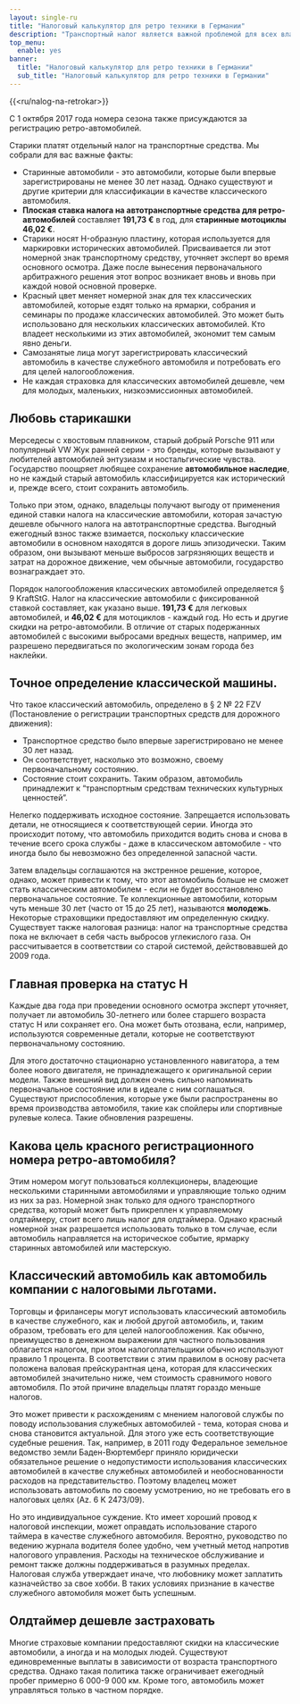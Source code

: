 ```yaml
---
layout: single-ru
title: "Налоговый калькулятор для ретро техники в Германии"
description: "Транспортный налог является важной проблемой для всех владельцев транспортных средств. Узнайте всё, что вам нужно знать здесь. Получить информацию и произвести расчеты."
top_menu:
  enable: yes
banner:
  title: "Налоговый калькулятор для ретро техники в Германии"
  sub_title: "Налоговый калькулятор для ретро техники в Германии"
---
```


{{<ru/nalog-na-retrokar>}}

С 1 октября 2017 года номера сезона также присуждаются за регистрацию ретро-автомобилей.

Старики платят отдельный налог на транспортные средства. Мы собрали для вас важные факты:

- Старинные автомобили - это автомобили, которые были впервые зарегистрированы не менее 30 лет назад. Однако существуют и другие критерии для классификации в качестве классического автомобиля.
- **Плоская ставка налога на автотранспортные средства для ретро-автомобилей** составляет **191,73 €** в год, для **старинные мотоциклы** **46,02 €**.
- Старики носят H-образную пластину, которая используется для маркировки исторических автомобилей. Присваивается ли этот номерной знак транспортному средству, уточняет эксперт во время основного осмотра. Даже после вынесения первоначального арбитражного решения этот вопрос возникает вновь и вновь при каждой новой основной проверке.
- Красный цвет меняет номерной знак для тех классических автомобилей, которые ездят только на ярмарки, собрания и семинары по продаже классических автомобилей. Это может быть использовано для нескольких классических автомобилей. Кто владеет несколькими из этих автомобилей, экономит тем самым явно деньги.
- Самозанятые лица могут зарегистрировать классический автомобиль в качестве служебного автомобиля и потребовать его для целей налогообложения.
- Не каждая страховка для классических автомобилей дешевле, чем для молодых, маленьких, низкоэмиссионных автомобилей.

## Любовь старикашки

Мерседесы с хвостовым плавником, старый добрый Porsche 911 или популярный VW Жук ранней серии - это бренды, которые вызывают у любителей автомобилей энтузиазм и ностальгические чувства. Государство поощряет любящее сохранение **автомобильное наследие**, но не каждый старый автомобиль классифицируется как исторический и, прежде всего, стоит сохранить автомобиль.

Только при этом, однако, владельцы получают выгоду от применения единой ставки налога на классические автомобили, которая зачастую дешевле обычного налога на автотранспортные средства. Выгодный ежегодный взнос также взимается, поскольку классические автомобили в основном находятся в дороге лишь эпизодически. Таким образом, они вызывают меньше выбросов загрязняющих веществ и затрат на дорожное движение, чем обычные автомобили, государство вознаграждает это.

Порядок налогообложения классических автомобилей определяется § 9 KraftStG. Налог на классические автомобили с фиксированной ставкой составляет, как указано выше. **191,73 €** для легковых автомобилей, и **46,02 €** для мотоциклов - каждый год. Но есть и другие скидки на ретро-автомобили. В отличие от старых подержанных автомобилей с высокими выбросами вредных веществ, например, им разрешено передвигаться по экологическим зонам города без наклейки.

## Точное определение классической машины.

Что такое классический автомобиль, определено в § 2 № 22 FZV (Постановление о регистрации транспортных средств для дорожного движения):

- Транспортное средство было впервые зарегистрировано не менее 30 лет назад.
- Он соответствует, насколько это возможно, своему первоначальному состоянию.
- Состояние стоит сохранить. Таким образом, автомобиль принадлежит к “транспортным средствам технических культурных ценностей”.

Нелегко поддерживать исходное состояние. Запрещается использовать детали, не относящиеся к соответствующей серии. Иногда это происходит потому, что автомобиль приходится водить снова и снова в течение всего срока службы - даже в классическом автомобиле - что иногда было бы невозможно без определенной запасной части.

Затем владельцы соглашаются на экстренное решение, которое, однако, может привести к тому, что этот автомобиль больше не сможет стать классическим автомобилем - если не будет восстановлено первоначальное состояние. Те коллекционные автомобили, которым чуть меньше 30 лет (часто от 15 до 25 лет), называются **молодежь**. Некоторые страховщики предоставляют им определенную скидку. Существует также налоговая разница: налог на транспортные средства пока не включает в себя часть выбросов углекислого газа. Он рассчитывается в соответствии со старой системой, действовавшей до 2009 года.

## Главная проверка на статус H

Каждые два года при проведении основного осмотра эксперт уточняет, получает ли автомобиль 30-летнего или более старшего возраста статус Н или сохраняет его. Она может быть отозвана, если, например, используются современные детали, которые не соответствуют первоначальному состоянию.

Для этого достаточно стационарно установленного навигатора, а тем более нового двигателя, не принадлежащего к оригинальной серии модели. Также внешний вид должен очень сильно напоминать первоначальное состояние или в идеале с ним соглашаться. Существуют приспособления, которые уже были распространены во время производства автомобиля, такие как спойлеры или спортивные рулевые колеса. Такие обновления разрешены.

## Какова цель красного регистрационного номера ретро-автомобиля?

Этим номером могут пользоваться коллекционеры, владеющие несколькими старинными автомобилями и управляющие только одним из них за раз. Номерной знак только для одного транспортного средства, который может быть прикреплен к управляемому олдтаймеру, стоит всего лишь налог для олдтаймера. Однако красный номерной знак разрешается использовать только в том случае, если автомобиль направляется на историческое событие, ярмарку старинных автомобилей или мастерскую.

## Классический автомобиль как автомобиль компании с налоговыми льготами.

Торговцы и фрилансеры могут использовать классический автомобиль в качестве служебного, как и любой другой автомобиль, и, таким образом, требовать его для целей налогообложения. Как обычно, преимущество в денежном выражении для частного пользования облагается налогом, при этом налогоплательщики обычно используют правило 1 процента. В соответствии с этим правилом в основу расчета положена валовая прейскурантная цена, которая для классических автомобилей значительно ниже, чем стоимость сравнимого нового автомобиля. По этой причине владельцы платят гораздо меньше налогов.

Это может привести к расхождениям с мнением налоговой службы по поводу использования служебных автомобилей - тема, которая снова и снова становится актуальной. Для этого уже есть соответствующие судебные решения. Так, например, в 2011 году Федеральное земельное ведомство земли Баден-Вюртемберг приняло юридически обязательное решение о недопустимости использования классических автомобилей в качестве служебных автомобилей и необоснованности расходов на представительство. Поэтому владелец может использовать автомобиль по своему усмотрению, но не требовать его в налоговых целях (Az. 6 K 2473/09).

Но это индивидуальное суждение. Кто имеет хороший провод к налоговой инспекции, может оправдать использование старого таймера в качестве служебного автомобиля. Вероятно, руководство по ведению журнала водителя более удобно, чем учетный метод напротив налогового управления. Расходы на техническое обслуживание и ремонт также должны поддерживаться в разумных пределах. Налоговая служба утверждает иначе, что любовнику может заплатить казначейство за свое хобби. В таких условиях признание в качестве служебного автомобиля может быть успешным.

## Олдтаймер дешевле застраховать

Многие страховые компании предоставляют скидки на классические автомобили, а иногда и на молодых людей. Существуют единовременные выплаты в зависимости от возраста транспортного средства. Однако такая политика также ограничивает ежегодный пробег примерно 6 000-9 000 км. Кроме того, автомобиль может управляться только в частном порядке.
